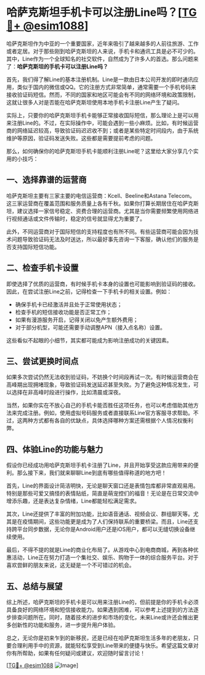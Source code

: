# 哈萨克斯坦手机卡可以注册Line吗？[[TG💪+ @esim1088](https://t.me/s/esim1088)]

哈萨克斯坦作为中亚的一个重要国家，近年来吸引了越来越多的人前往旅游、工作或者定居。对于那些刚到哈萨克斯坦的人来说，手机卡和通讯工具是必不可少的。其中，Line作为一个全球知名的社交软件，自然成为了许多人的首选。那么问题来了：**哈萨克斯坦的手机卡可以注册Line吗？**

首先，我们得了解Line的基本注册机制。Line是一款由日本公司开发的即时通讯应用，类似于国内的微信或QQ。它的注册方式非常简单，通常需要一个手机号码来接收验证码短信。然而，不同的国家和地区可能会有不同的网络环境和政策限制，这就让很多人对是否能在哈萨克斯坦使用本地手机卡注册Line产生了疑问。

实际上，只要你的哈萨克斯坦手机卡能够正常接收国际短信，那么理论上是可以用来注册Line的。不过，在实际操作中，可能会遇到一些小麻烦。比如，有时候运营商的网络延迟较高，导致验证码迟迟收不到；或者是某些特定时间段内，由于系统维护等原因，验证码发送失败。这些都是需要提前考虑的问题。

那么，如何确保你的哈萨克斯坦手机卡能顺利注册Line呢？这里给大家分享几个实用的小技巧：

## 一、选择靠谱的运营商

哈萨克斯坦主要有三家主要的电信运营商：Kcell、Beeline和Astana Telecom。这三家运营商在覆盖范围和服务质量上各有千秋。如果你打算长期居住在哈萨克斯坦，建议选择一家信号稳定、资费合理的运营商。尤其是当你需要频繁使用网络进行视频通话或文件传输时，稳定的信号就显得尤为重要了。

此外，不同运营商对于国际短信的支持程度也有所不同。有些运营商可能会因为技术问题导致验证码无法及时送达，所以最好事先咨询一下客服，确认他们的服务是否支持国际短信功能。

## 二、检查手机卡设置

即使选择了优质的运营商，有时候手机卡本身的设置也可能影响到验证码的接收。因此，在尝试注册Line之前，记得检查一下手机卡的相关设置。例如：

- 确保手机卡已经激活并且处于正常使用状态；
- 检查手机的短信接收功能是否正常工作；
- 如果有漫游服务开启，记得关闭以免产生额外费用；
- 对于部分机型，可能还需要手动调整APN（接入点名称）设置。

这些看似不起眼的小细节，其实都可能成为影响注册成功的关键因素。

## 三、尝试更换时间点

如果多次尝试仍然无法收到验证码，不妨换个时间段再试一次。有时候运营商会在高峰期出现拥堵现象，导致验证码发送延迟甚至失败。为了避免这种情况发生，可以选择在非高峰时段进行操作，比如清晨或深夜。

当然，如果你实在不放心自己的手机卡能否胜任这项任务，也可以考虑借助其他方法来完成注册。例如，使用虚拟号码服务或者直接联系Line官方客服寻求帮助。不过，这两种方式都有各自的优缺点，具体选择哪种方案还需根据个人情况权衡利弊。

## 四、体验Line的功能与魅力

假设你已经成功用哈萨克斯坦手机卡注册了Line，并且开始享受这款应用带来的便利。那么接下来，我们就来聊聊Line到底有哪些值得称道的地方吧！

首先，Line的界面设计简洁明快，无论是聊天窗口还是表情包库都非常直观易用。特别是那些可爱又搞怪的表情贴纸，简直是萌宠控们的福音！无论是在日常交流中增添乐趣，还是表达复杂情绪，Line都能轻松满足需求。

其次，Line还提供了丰富的附加功能，比如语音通话、视频会议、群组聊天等。尤其是在疫情期间，这些功能更是成为了人们保持联系的重要桥梁。而且，Line还支持跨平台同步数据，无论你是Android用户还是iOS用户，都可以无缝切换设备继续使用。

最后，不得不提的就是Line的商业化布局了。从游戏中心到电商商城，再到各种优惠活动，Line正在努力打造一个集社交、娱乐、购物于一体的综合服务平台。对于喜欢尝鲜的朋友来说，这无疑是一个不可错过的机会。

## 五、总结与展望

综上所述，哈萨克斯坦的手机卡是可以用来注册Line的，但前提是你的手机卡必须具备良好的网络环境和短信接收能力。如果遇到困难，可以参考上述提到的方法逐步排查问题所在。同时，随着技术的进步和市场的变化，未来Line或许还会推出更多创新性的功能和服务，进一步提升用户体验。

总之，无论你是初来乍到的新移民，还是已经在哈萨克斯坦生活多年的老朋友，只要合理利用手中的资源，就能轻松享受到Line带来的便捷与快乐。希望这篇文章对你有所帮助，如果有任何疑问或建议，欢迎随时留言讨论！

[[TG💪+ @esim1088](https://t.me/s/esim1088) ![Image](https://i.postimg.cc/4NQfJmqS/Snipaste-2025-05-13-00-14-12.png)]